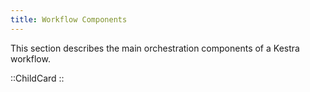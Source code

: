 ```yaml
---
title: Workflow Components
---
```


This section describes the main orchestration components of a Kestra workflow.

::ChildCard
::
